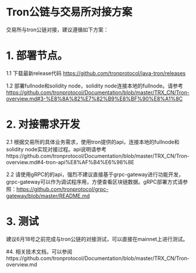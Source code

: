 # Tron公链与交易所对接方案
交易所与tron公链对接，建议遵循如下方案：

# 1. 部署节点。 

1.1 下载最新release代码 https://github.com/tronprotocol/java-tron/releases

1.2 部署fullnode和solidity node，solidity node连接本地的fullnode。请参考 https://github.com/tronprotocol/Documentation/blob/master/TRX_CN/Tron-overview.md#3-%E8%8A%82%E7%82%B9%E8%BF%90%E8%A1%8C

# 2. 对接需求开发

2.1 根据交易所的具体业务需求，使用tron提供的api，连接本地的fullnode和solidity node实现对接过程。api说明请参考https://github.com/tronprotocol/Documentation/blob/master/TRX_CN/Tron-overview.md#4-tron-api%E8%AF%B4%E6%98%8E

2.2 请使用gRPC的的api，强烈不建议直接基于grpc-gateway进行功能开发，grpc-gateway可以作为调试程序用，方便查看区块链数据。gRPC部署方式请参照：https://github.com/tronprotocol/grpc-gateway/blob/master/README.md

# 3. 测试
  建议6月18号之前完成与tron公链的对接测试，可以直接在mainnet上进行测试。

#4. 相关技术文档，可以参阅https://github.com/tronprotocol/Documentation/blob/master/TRX_CN/Tron-overview.md

